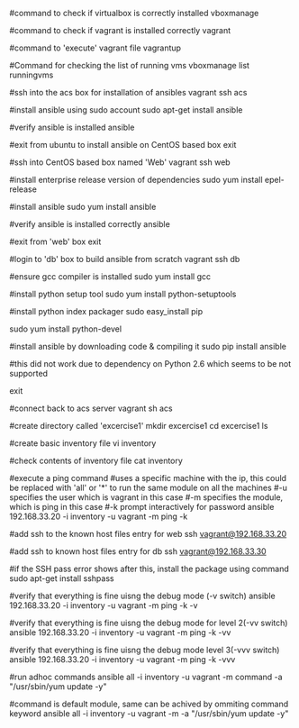 #command to check if virtualbox is correctly installed 
vboxmanage 

#command to check if vagrant is installed correctly
vagrant

#command to 'execute' vagrant file
vagrantup

#Command for checking the list of running vms
vboxmanage list runningvms

#ssh into the acs box for installation of ansibles
vagrant ssh acs

#install ansible using sudo account
sudo apt-get install ansible

#verify ansible is installed
ansible

#exit from ubuntu to install ansible on CentOS based box
exit

#ssh into CentOS based box named 'Web'
vagrant ssh web

#install enterprise release version of dependencies
sudo yum install epel-release

#install ansible
sudo yum install ansible

#verify ansible is installed correctly
ansible

#exit from 'web' box 
exit

#login to 'db' box to build ansible from scratch
vagrant ssh db

#ensure gcc compiler is installed
sudo yum install gcc

#install python setup tool
sudo yum install python-setuptools

#install python index packager
sudo easy_install pip

sudo yum install python-devel

#install ansible by downloading code & compiling it
sudo pip install ansible

#this did not work due to dependency on Python 2.6 which seems to be not supported

exit

#connect back to acs server
vagrant sh acs

#create directory called 'excercise1'
mkdir excercise1
cd excercise1
ls

#create basic inventory file
vi inventory

#check contents of inventory file
cat inventory

#execute a ping command
#uses a specific machine with the ip, this could be replaced with 'all' or '*' to run the same module on all the machines
#-u specifies the user which is vagrant in this case
#-m specifies the module, which is ping in this case
#-k prompt interactively for password
ansible 192.168.33.20 -i inventory -u vagrant -m ping -k

#add ssh to the known host files entry for web
ssh vagrant@192.168.33.20

#add ssh to known host files entry for db
ssh vagrant@192.168.33.30

#if the SSH pass error shows after this, install the package using command
sudo apt-get install sshpass

#verify that everything is fine uisng the debug mode (-v switch)
ansible 192.168.33.20 -i inventory -u vagrant -m ping -k -v

#verify that everything is fine uisng the debug mode for level 2(-vv switch)
ansible 192.168.33.20 -i inventory -u vagrant -m ping -k -vv

#verify that everything is fine uisng the debug mode level 3(-vvv switch)
ansible 192.168.33.20 -i inventory -u vagrant -m ping -k -vvv

#run adhoc commands
ansible all -i inventory -u vagrant -m command -a "/usr/sbin/yum update -y"

#command is default module, same can be achived by ommiting command keyword
ansible all -i inventory -u vagrant -m -a "/usr/sbin/yum update -y"






